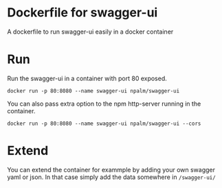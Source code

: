 # Dockerfile for swagger-ui

A dockerfile to run swagger-ui easily in a docker container

# Run
Run the swagger-ui in a container with port 80 exposed.
```
docker run -p 80:8080 --name swagger-ui npalm/swagger-ui
```
You can also pass extra option to the npm http-server running in the container.
```
docker run -p 80:8080 --name swagger-ui npalm/swagger-ui --cors
```

# Extend
You can extend the container for exammple by adding your own swagger yaml or json. In that case simply add the data somewhere in `/swagger-ui/`
